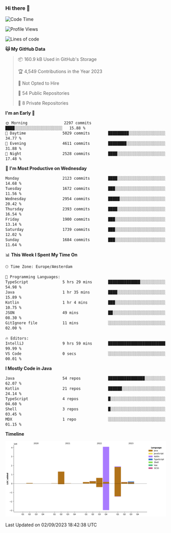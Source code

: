 ### Hi there 👋


<!--START_SECTION:waka-->
![Code Time](http://img.shields.io/badge/Code%20Time-3%2C547%20hrs%202%20mins-blue)

![Profile Views](http://img.shields.io/badge/Profile%20Views-2-blue)

![Lines of code](https://img.shields.io/badge/From%20Hello%20World%20I%27ve%20Written-8.7%20million%20lines%20of%20code-blue)

**🐱 My GitHub Data** 

> 📦 160.9 kB Used in GitHub's Storage 
 > 
> 🏆 4,549 Contributions in the Year 2023
 > 
> 🚫 Not Opted to Hire
 > 
> 📜 54 Public Repositories 
 > 
> 🔑 8 Private Repositories 
 > 
**I'm an Early 🐤** 

```text
🌞 Morning                2297 commits        ████░░░░░░░░░░░░░░░░░░░░░   15.88 % 
🌆 Daytime                5029 commits        █████████░░░░░░░░░░░░░░░░   34.77 % 
🌃 Evening                4611 commits        ████████░░░░░░░░░░░░░░░░░   31.88 % 
🌙 Night                  2528 commits        ████░░░░░░░░░░░░░░░░░░░░░   17.48 % 
```
📅 **I'm Most Productive on Wednesday** 

```text
Monday                   2123 commits        ████░░░░░░░░░░░░░░░░░░░░░   14.68 % 
Tuesday                  1672 commits        ███░░░░░░░░░░░░░░░░░░░░░░   11.56 % 
Wednesday                2954 commits        █████░░░░░░░░░░░░░░░░░░░░   20.42 % 
Thursday                 2393 commits        ████░░░░░░░░░░░░░░░░░░░░░   16.54 % 
Friday                   1900 commits        ███░░░░░░░░░░░░░░░░░░░░░░   13.14 % 
Saturday                 1739 commits        ███░░░░░░░░░░░░░░░░░░░░░░   12.02 % 
Sunday                   1684 commits        ███░░░░░░░░░░░░░░░░░░░░░░   11.64 % 
```


📊 **This Week I Spent My Time On** 

```text
🕑︎ Time Zone: Europe/Amsterdam

💬 Programming Languages: 
TypeScript               5 hrs 29 mins       ██████████████░░░░░░░░░░░   54.98 % 
Java                     1 hr 35 mins        ████░░░░░░░░░░░░░░░░░░░░░   15.89 % 
Kotlin                   1 hr 4 mins         ███░░░░░░░░░░░░░░░░░░░░░░   10.75 % 
JSON                     49 mins             ██░░░░░░░░░░░░░░░░░░░░░░░   08.30 % 
GitIgnore file           11 mins             ░░░░░░░░░░░░░░░░░░░░░░░░░   02.00 % 

🔥 Editors: 
IntelliJ                 9 hrs 59 mins       █████████████████████████   99.99 % 
VS Code                  0 secs              ░░░░░░░░░░░░░░░░░░░░░░░░░   00.01 % 
```

**I Mostly Code in Java** 

```text
Java                     54 repos            ████████████████░░░░░░░░░   62.07 % 
Kotlin                   21 repos            ██████░░░░░░░░░░░░░░░░░░░   24.14 % 
TypeScript               4 repos             █░░░░░░░░░░░░░░░░░░░░░░░░   04.60 % 
Shell                    3 repos             █░░░░░░░░░░░░░░░░░░░░░░░░   03.45 % 
MDX                      1 repo              ░░░░░░░░░░░░░░░░░░░░░░░░░   01.15 % 
```



**Timeline**

![Lines of Code chart](https://raw.githubusercontent.com/powercasgamer/powercasgamer/master/assets/bar_graph.png)


 Last Updated on 02/09/2023 18:42:38 UTC
<!--END_SECTION:waka-->
